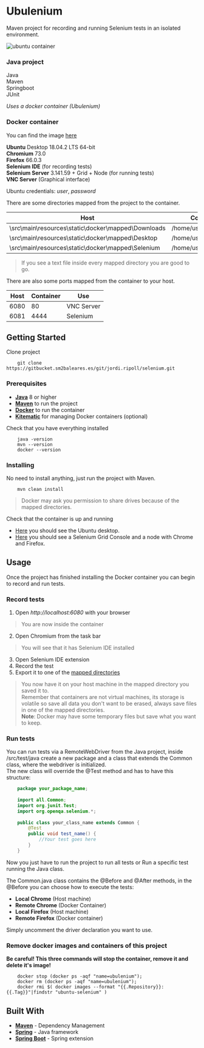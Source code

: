 
# Ubulenium

Maven project for recording and running Selenium tests in an isolated environment.

![ubuntu container](https://gitbucket.sm2baleares.es/jordi.ripoll/selenium/blob/dev-bernat/src/main/resources/static/readme_picture.png)

### Java project
Java  
Maven  
Springboot  
JUnit  

*Uses a docker container (Ubulenium)*

### Docker container

You can find the image [here](https://cloud.docker.com/repository/docker/bernattt/ubuntu-selenium)

**Ubuntu** Desktop 18.04.2 LTS 64-bit  
**Chromium** 73.0  
**Firefox** 66.0.3  
**Selenium IDE** (for recording tests)  
**Selenium Server** 3.141.59 + Grid + Node (for running tests)  
**VNC Server** (Graphical interface)  

Ubuntu credentials: *user*, *password*


There are some directories mapped from the project to the container.  
  
|                            Host                    |      Container       | 
| -------------------------------------------------- |----------------------| 
| \src\main\resources\static\docker\mapped\Downloads | /home/user/Downloads |
| \src\main\resources\static\docker\mapped\Desktop   | /home/user/Desktop   |
| \src\main\resources\static\docker\mapped\Selenium  | /home/user/Selenium  |

> If you see a text file inside every mapped directory you are good to go.

There are also some ports mapped from the container to your host.

| Host | Container |     Use    |
| ---- | --------- | ---------- |
| 6080 |    80     | VNC Server |
| 6081 |   4444    |  Selenium  |

## Getting Started

Clone project
```
    git clone https://gitbucket.sm2baleares.es/git/jordi.ripoll/selenium.git
```


### Prerequisites

* [**Java**](https://www.java.com) 8 or higher
* [**Maven**](https://maven.apache.org) to run the project
* [**Docker**](https://www.docker.com/products/docker-desktop) to run the container
* [**Kitematic**](https://kitematic.com) for managing Docker containers (optional)

Check that you have everything installed  
```
    java -version
    mvn --version
    docker --version
```

### Installing

No need to install anything, just run the project with Maven.  
````
    mvn clean install
````
> Docker may ask you permission to share drives because of the mapped directories.

Check that the container is up and running  
* [Here](http://localhost:6080) you should see the Ubuntu desktop.   
* [Here](http://localhost:6081/grid/console) you should see a Selenium Grid Console and a node with Chrome and Firefox.  

## Usage
Once the project has finished installing the Docker container you can begin to record and run tests.

### Record tests

1. Open *http://localhost:6080* with your browser
> You are now inside the container  
2. Open Chromium from the task bar
> You will see that it has Selenium IDE installed  
3. Open Selenium IDE extension  
4. Record the test  
5. Export it to one of the [mapped directories](#docker-container)  

> You now have it on your host machine in the mapped directory you saved it to.  
> Remember that containers are not virtual machines, its storage is volatile so save all data you don't want to be 
erased, always save files in one of the mapped directories.  
> **Note**: Docker may have some temporary files but save what you want to keep.

### Run tests

You can run tests via a RemoteWebDriver from the Java project, inside /src/test/java create a new package and a class 
that extends the Common class, where the webdriver is initialized.  
The new class will override the @Test method and has to have this structure:

````java
    package your_package_name;
    
    import all.Common;
    import org.junit.Test;
    import org.openqa.selenium.*;
    
    public class your_class_name extends Common {
        @Test
        public void test_name() {
            //Your test goes here
        }
    }
````

Now you just have to run the project to run all tests or Run a specific test running the Java class.  

The Common.java class contains the @Before and @After methods, in the @Before you can choose how to execute the tests:
* **Local Chrome** (Host machine)
* **Remote Chrome** (Docker Container)
* **Local Firefox** (Host machine)
* **Remote Firefox** (Docker container)

Simply uncomment the driver declaration you want to use.  

### Remove docker images and containers of this project
**Be careful! This three commands will stop the container, remove it and delete it's image!**
````
    docker stop (docker ps -aqf "name=ubulenium");
    docker rm (docker ps -aqf "name=ubulenium");
    docker rmi $( docker images --format "{{.Repository}}:{{.Tag}}"|findstr "ubuntu-selenium" )
````

## Built With

* [**Maven**](https://maven.apache.org/) - Dependency Management
* [**Spring**](https://spring.io/) - Java framework
* [**Spring Boot**](https://spring.io/projects/spring-boot) - Spring extension


